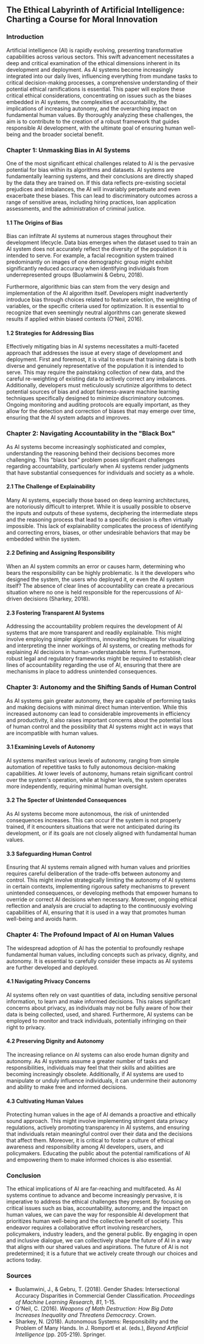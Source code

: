 ## The Ethical Labyrinth of Artificial Intelligence: Charting a Course for Moral Innovation

### Introduction

Artificial intelligence (AI) is rapidly evolving, presenting transformative capabilities across various sectors. This swift advancement necessitates a deep and critical examination of the ethical dimensions inherent in its development and deployment. As AI systems become increasingly integrated into our daily lives, influencing everything from mundane tasks to critical decision-making processes, a comprehensive understanding of their potential ethical ramifications is essential. This paper will explore these critical ethical considerations, concentrating on issues such as the biases embedded in AI systems, the complexities of accountability, the implications of increasing autonomy, and the overarching impact on fundamental human values. By thoroughly analyzing these challenges, the aim is to contribute to the creation of a robust framework that guides responsible AI development, with the ultimate goal of ensuring human well-being and the broader societal benefit.

### Chapter 1: Unmasking Bias in AI Systems

One of the most significant ethical challenges related to AI is the pervasive potential for bias within its algorithms and datasets. AI systems are fundamentally learning systems, and their conclusions are directly shaped by the data they are trained on. If this data reflects pre-existing societal prejudices and imbalances, the AI will invariably perpetuate and even exacerbate these biases. This can lead to discriminatory outcomes across a range of sensitive areas, including hiring practices, loan application assessments, and the administration of criminal justice.

#### 1.1 The Origins of Bias

Bias can infiltrate AI systems at numerous stages throughout their development lifecycle. Data bias emerges when the dataset used to train an AI system does not accurately reflect the diversity of the population it is intended to serve. For example, a facial recognition system trained predominantly on images of one demographic group might exhibit significantly reduced accuracy when identifying individuals from underrepresented groups (Buolamwini & Gebru, 2018).

Furthermore, algorithmic bias can stem from the very design and implementation of the AI algorithm itself. Developers might inadvertently introduce bias through choices related to feature selection, the weighting of variables, or the specific criteria used for optimization. It is essential to recognize that even seemingly neutral algorithms can generate skewed results if applied within biased contexts (O'Neil, 2016).

#### 1.2 Strategies for Addressing Bias

Effectively mitigating bias in AI systems necessitates a multi-faceted approach that addresses the issue at every stage of development and deployment. First and foremost, it is vital to ensure that training data is both diverse and genuinely representative of the population it is intended to serve. This may require the painstaking collection of new data, and the careful re-weighting of existing data to actively correct any imbalances. Additionally, developers must meticulously scrutinize algorithms to detect potential sources of bias and adopt fairness-aware machine learning techniques specifically designed to minimize discriminatory outcomes. Ongoing monitoring and auditing protocols are equally important, as they allow for the detection and correction of biases that may emerge over time, ensuring that the AI system adapts and improves.

### Chapter 2: Navigating Accountability in the "Black Box"

As AI systems become increasingly sophisticated and complex, understanding the reasoning behind their decisions becomes more challenging. This "black box" problem poses significant challenges regarding accountability, particularly when AI systems render judgments that have substantial consequences for individuals and society as a whole.

#### 2.1 The Challenge of Explainability

Many AI systems, especially those based on deep learning architectures, are notoriously difficult to interpret. While it is usually possible to observe the inputs and outputs of these systems, deciphering the intermediate steps and the reasoning process that lead to a specific decision is often virtually impossible. This lack of explainability complicates the process of identifying and correcting errors, biases, or other undesirable behaviors that may be embedded within the system.

#### 2.2 Defining and Assigning Responsibility

When an AI system commits an error or causes harm, determining who bears the responsibility can be highly problematic. Is it the developers who designed the system, the users who deployed it, or even the AI system itself? The absence of clear lines of accountability can create a precarious situation where no one is held responsible for the repercussions of AI-driven decisions (Sharkey, 2018).

#### 2.3 Fostering Transparent AI Systems

Addressing the accountability problem requires the development of AI systems that are more transparent and readily explainable. This might involve employing simpler algorithms, innovating techniques for visualizing and interpreting the inner workings of AI systems, or creating methods for explaining AI decisions in human-understandable terms. Furthermore, robust legal and regulatory frameworks might be required to establish clear lines of accountability regarding the use of AI, ensuring that there are mechanisms in place to address unintended consequences.

### Chapter 3: Autonomy and the Shifting Sands of Human Control

As AI systems gain greater autonomy, they are capable of performing tasks and making decisions with minimal direct human intervention. While this increased autonomy can lead to considerable improvements in efficiency and productivity, it also raises important concerns about the potential loss of human control and the possibility that AI systems might act in ways that are incompatible with human values.

#### 3.1 Examining Levels of Autonomy

AI systems manifest various levels of autonomy, ranging from simple automation of repetitive tasks to fully autonomous decision-making capabilities. At lower levels of autonomy, humans retain significant control over the system's operation, while at higher levels, the system operates more independently, requiring minimal human oversight.

#### 3.2 The Specter of Unintended Consequences

As AI systems become more autonomous, the risk of unintended consequences increases. This can occur if the system is not properly trained, if it encounters situations that were not anticipated during its development, or if its goals are not closely aligned with fundamental human values.

#### 3.3 Safeguarding Human Control

Ensuring that AI systems remain aligned with human values and priorities requires careful deliberation of the trade-offs between autonomy and control. This might involve strategically limiting the autonomy of AI systems in certain contexts, implementing rigorous safety mechanisms to prevent unintended consequences, or developing methods that empower humans to override or correct AI decisions when necessary. Moreover, ongoing ethical reflection and analysis are crucial to adapting to the continuously evolving capabilities of AI, ensuring that it is used in a way that promotes human well-being and avoids harm.

### Chapter 4: The Profound Impact of AI on Human Values

The widespread adoption of AI has the potential to profoundly reshape fundamental human values, including concepts such as privacy, dignity, and autonomy. It is essential to carefully consider these impacts as AI systems are further developed and deployed.

#### 4.1 Navigating Privacy Concerns

AI systems often rely on vast quantities of data, including sensitive personal information, to learn and make informed decisions. This raises significant concerns about privacy, as individuals may not be fully aware of how their data is being collected, used, and shared. Furthermore, AI systems can be employed to monitor and track individuals, potentially infringing on their right to privacy.

#### 4.2 Preserving Dignity and Autonomy

The increasing reliance on AI systems can also erode human dignity and autonomy. As AI systems assume a greater number of tasks and responsibilities, individuals may feel that their skills and abilities are becoming increasingly obsolete. Additionally, if AI systems are used to manipulate or unduly influence individuals, it can undermine their autonomy and ability to make free and informed decisions.

#### 4.3 Cultivating Human Values

Protecting human values in the age of AI demands a proactive and ethically sound approach. This might involve implementing stringent data privacy regulations, actively promoting transparency in AI systems, and ensuring that individuals retain meaningful control over their data and the decisions that affect them. Moreover, it is critical to foster a culture of ethical awareness and responsibility among AI developers, users, and policymakers. Educating the public about the potential ramifications of AI and empowering them to make informed choices is also essential.

### Conclusion

The ethical implications of AI are far-reaching and multifaceted. As AI systems continue to advance and become increasingly pervasive, it is imperative to address the ethical challenges they present. By focusing on critical issues such as bias, accountability, autonomy, and the impact on human values, we can pave the way for responsible AI development that prioritizes human well-being and the collective benefit of society. This endeavor requires a collaborative effort involving researchers, policymakers, industry leaders, and the general public. By engaging in open and inclusive dialogue, we can collectively shape the future of AI in a way that aligns with our shared values and aspirations. The future of AI is not predetermined; it is a future that we actively create through our choices and actions today.

### Sources

*   Buolamwini, J., & Gebru, T. (2018). Gender Shades: Intersectional Accuracy Disparities in Commercial Gender Classification. *Proceedings of Machine Learning Research, 81*, 1-15.
*   O'Neil, C. (2016). *Weapons of Math Destruction: How Big Data Increases Inequality and Threatens Democracy*. Crown.
*   Sharkey, N. (2018). Autonomous Systems: Responsibility and the Problem of Many Hands. In J. Romportl et al. (eds.), *Beyond Artificial Intelligence* (pp. 205-219). Springer.

